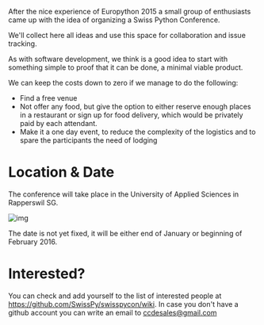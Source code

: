 After the nice experience of Europython 2015 a small group of enthusiasts came up with the idea of organizing a Swiss Python Conference.

We'll collect here all ideas and use this space for collaboration and issue tracking.

As with software development, we think is a good idea to start with something simple to proof that it can be done, a minimal viable product.

We can keep the costs down to zero if we manage to do the following:

* Find a free venue
* Not offer any food, but give the option to either reserve enough places in a restaurant or sign up for food delivery, which would be privately paid by each attendant.
* Make it a one day event, to reduce the complexity of the logistics and to spare the participants the need of lodging 

# Location & Date

The conference will take place in the University of Applied Sciences in Rapperswil SG.

![img](https://cloud.githubusercontent.com/assets/105168/8893359/bddb8cb4-338d-11e5-9132-ab82648678b4.jpg)

The date is not yet fixed, it will be either end of January or beginning of February 2016.

# Interested?

You can check and add yourself to the list of interested people at https://github.com/SwissPy/swisspycon/wiki. In case you don't have a github account you can write an email to ccdesales@gmail.com
